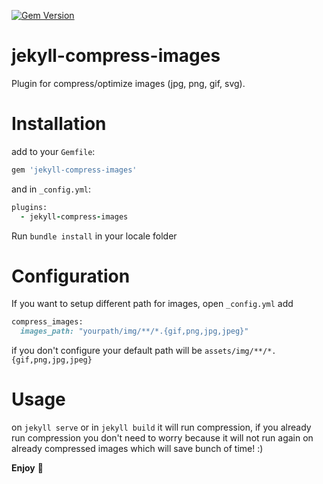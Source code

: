 [![Gem Version](https://badge.fury.io/rb/jekyll-compress-images.svg)](https://badge.fury.io/rb/jekyll-compress-images) 

# jekyll-compress-images

Plugin for compress/optimize images (jpg, png, gif, svg).

# Installation

add to your `Gemfile`:

```ruby
gem 'jekyll-compress-images'
```

and in `_config.yml`:

```ruby
plugins:
  - jekyll-compress-images
```

Run `bundle install` in your locale folder

# Configuration

If you want to setup different path for images, open `_config.yml` add

```ruby
compress_images:
  images_path: "yourpath/img/**/*.{gif,png,jpg,jpeg}"
```

if you don't configure your default path will be `assets/img/**/*.{gif,png,jpg,jpeg}`

# Usage

on  `jekyll serve` or in `jekyll build` it will run compression, if you already run compression you don't need to worry because it will not run again on already compressed images which will save bunch of time! :)

**Enjoy** 🎉

